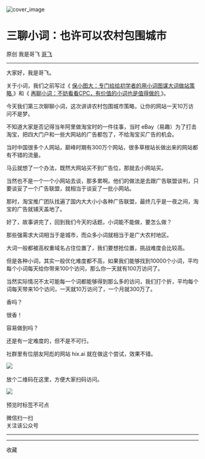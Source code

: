 ![cover_image](https://mmbiz.qpic.cn/sz_mmbiz_jpg/LBrX00GQeicvNIPxAEk34IAmfnhSUAqnN95x9BkynfbvJtJYNMjfSkqwGEkDfC7TfkhVJEkaFjVORNVbnI7t91A/0?wx_fmt=jpeg)

#  三聊小词：也许可以农村包围城市

原创  我是哥飞  [ 哥飞 ](javascript:void\(0\);)

__ _ _ _ _

大家好，我是哥飞。

  

关于小词，我们之前写过《 [ 保小图大：专门给给初学者的用小词图谋大词做站策略
](https://mp.weixin.qq.com/s?__biz=MjM5OTIzMzYyMA==&mid=2650080426&idx=1&sn=86da6a2e5286dbf1079364af9b02bbd4&scene=21#wechat_redirect)
》和《 [ 再聊小词：不妨看看CPC，有价值的小词也是值得做的
](https://mp.weixin.qq.com/s?__biz=MjM5OTIzMzYyMA==&mid=2650080546&idx=1&sn=83750445a971ff67ad49943ca8ad8095&scene=21#wechat_redirect)
》。

  

今天我们第三次聊聊小词，这次讲讲农村包围城市策略，让你的网站一天10万访问不是梦。

  

不知道大家是否记得当年阿里做淘宝时的一件往事，当时 eBay（易趣）为了打击淘宝，把四大门户和一些大网站的广告都包了，不给淘宝买广告的机会。

  

当时中国很多个人网站，巅峰时期有300万个网站，很多草根站长做出来的网站都有不错的流量。

  

马云就想了一个办法，既然大网站买不到广告位，那就去小网站买。

  

当然也不是一个一个小网站去谈，那多累啊。他们的做法是去跟广告联盟谈判，只要谈妥了一个广告联盟，就相当于谈妥了一批小网站。

  

那时，淘宝推广团队找遍了国内大大小小各种广告联盟，最终几乎是一夜之间，淘宝的广告就铺天盖地了。

  

好了，故事讲完了，回到我们今天的话题，小词能不能做，要怎么做？

  

那些强需求大词相当于是城市，而众多小词就相当于是广大农村地区。

  

大词一般都被高权重域名占住位置了，我们要想抢位置，挑战难度会比较高。

  

但是各种小词，其实一般优化难度都不高，如果我们能够找到10000个小词，平均每个小词每天给你带来100个访问，那么你一天就有100万访问了。

  

当然实际情况不太可能每一个词都能够得到那么多的访问，我们打个折，平均每个词每天带来10个访问，一天就10万访问了，一个月就300万了。

  

香吗？

很香！

  

容易做到吗？

还是有一定难度的，但不是不可行。

  

社群里有位朋友阿彪的网站 hix.ai 就在做这个尝试，效果不错。

  

![](https://mmbiz.qpic.cn/sz_mmbiz_jpg/LBrX00GQeicvNIPxAEk34IAmfnhSUAqnNuXxck7ibHhGChQujhqvyqia1zJFgKKI4ticTro8Ua4a9XbBsm4BlPGIzQ/640?wx_fmt=jpeg)
​

  

放个二维码在这里，方便大家扫码访问。

![](https://mmbiz.qpic.cn/sz_mmbiz_jpg/LBrX00GQeicvNIPxAEk34IAmfnhSUAqnNxtia7uF4ruEUMpMHbAYzyJsaibia9PeCQf3Ek0HXHiaHZh9eC9pAziaxRbA/640?wx_fmt=jpeg)
​

  

  

预览时标签不可点

微信扫一扫  
关注该公众号





****



****



  收藏

